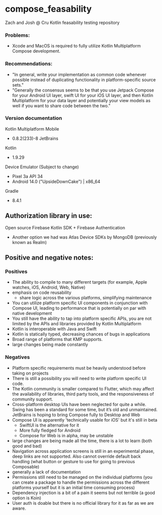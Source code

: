 # compose_feasability
Zach and Josh @ Cru Kotlin feasability testing repository


### Problems:
- Xcode and MacOS is required to fully utilize Kotlin Multiplatform Compose development.

### Recommendations:
- "In general, write your implementation as common code whenever possible instead of duplicating functionality in platform-specific source sets."
- "Generally the consensus seems to be that you use Jetpack Compose for your Android UI layer, swift UI for your iOS UI layer, and then Kotlin Multiplatform for your data layer and potentially your view models as well if you want to share code between the two."

### Version documentation
Kotlin Multiplatform Mobile
- 0.8.2(233)-8 JetBrains

Kotlin
- 1.9.29

Device Emulator (Subject to change)
- Pixel 3a API 34
- Android 14.0 ("UpsideDownCake") | x86_64

Gradle
- 8.4.1

## Authorization library in use:
Open source Firebase Kotlin SDK + Firebase Authentication
- Another option we had was Atlas Device SDKs by MongoDB (previously known as Realm)

## Positive and negative notes:
### Positives
- The ability to compile to many different targets (for example, Apple watches, iOS, Android, Web, Native)
- emphasis on code reusability
	- share logic across the various platforms, simplifying maintenance 
- You can utilize platform specific UI components in conjunction with Compose UI, leading to performance that is potentially on par with native development
- You still have the ability to tap into platform specific APIs, you are not limited by the APIs and libraries provided by Kotlin Multiplatform
- Kotlin is interoperable with Java and Swift
- Kotlin is statically typed, decreasing chances of bugs in applications
- Broad range of platforms that KMP supports.
- large changes being made constantly
### Negatives
- Platform specific requirements must be heavily understood before taking on projects
- There is still a possibility you will need to write platform specific UI code.
- The Kotlin community is smaller compared to Flutter, which may affect the availability of libraries, third party tools, and the responsiveness of community support.
- Cross-platform desktop UIs have been neglected for quite a while. Swing has been a standard for some time, but it’s old and unmaintained. JetBrains is hoping to bring Compose fully to Desktop and Web
- Compose UI is apparently 'technically usable for iOS' but it's still in beta
	- SwiftUI is the alternative for it
	- More fully fledged for Android
	- Compose for Web is in alpha, may be unstable
- large changes are being made all the time, there is a lot to learn (both good and bad)
- Navigation across application screens is still in an experimental phase, deep links are not supported. Also cannot override default back handling (what button or gesture to use for going to previous Composable)
- generally a lack of documentation
- Permissions still need to be managed on the individual platforms (you can create a package to handle the permissions across the different platforms yourself but it is an initial time consuming process)
- Dependency injection is a bit of a pain it seems but not terrible (a good option is Koin)
- User auth is doable but there is no official library for it as far as we are aware.

